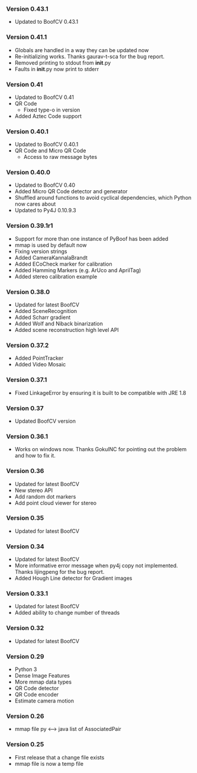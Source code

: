 ### Version 0.43.1
- Updated to BoofCV 0.43.1

### Version 0.41.1
- Globals are handled in a way they can be updated now
- Re-initializing works. Thanks gaurav-t-sca for the bug report.
- Removed printing to stdout from __init__.py
- Faults in __init__.py now print to stderr

### Version 0.41
- Updated to BoofCV 0.41
- QR Code
  - Fixed type-o in version
- Added Aztec Code support

### Version 0.40.1

- Updated to BoofCV 0.40.1
- QR Code and Micro QR Code
  - Access to raw message bytes

### Version 0.40.0

- Updated to BoofCV 0.40
- Added Micro QR Code detector and generator
- Shuffled around functions to avoid cyclical dependencies, which Python now cares about
- Updated to Py4J 0.10.9.3

### Version 0.39.1r1

- Support for more than one instance of PyBoof has been added
- mmap is used by default now
- Fixing version strings
- Added CameraKannalaBrandt
- Added ECoCheck marker for calibration
- Added Hamming Markers (e.g. ArUco and AprilTag)
- Added stereo calibration example

### Version 0.38.0

- Updated for latest BoofCV
- Added SceneRecognition
- Added Scharr gradient
- Added Wolf and Niback binarization
- Added scene reconstruction high level API

### Version 0.37.2

- Added PointTracker
- Added Video Mosaic

### Version 0.37.1

- Fixed LinkageError by ensuring it is built to be compatible with JRE 1.8

### Version 0.37

- Updated BoofCV version

### Version 0.36.1

- Works on windows now. Thanks GokulNC for pointing out the problem and how to fix it.

### Version 0.36

- Updated for latest BoofCV
- New stereo API
- Add random dot markers
- Add point cloud viewer for stereo

### Version 0.35

- Updated for latest BoofCV

### Version 0.34

- Updated for latest BoofCV
- More informative error message when py4j copy not implemented. Thanks lijingpeng for the bug report.
- Added Hough Line detector for Gradient images

### Version 0.33.1

- Updated for latest BoofCV
- Added ability to change number of threads

### Version 0.32

- Updated for latest BoofCV

### Version 0.29

- Python 3
- Dense Image Features
- More mmap data types
- QR Code detector
- QR Code encoder
- Estimate camera motion

### Version 0.26

- mmap file py <--> java list of AssociatedPair

### Version 0.25

- First release that a change file exists
- mmap file is now a temp file